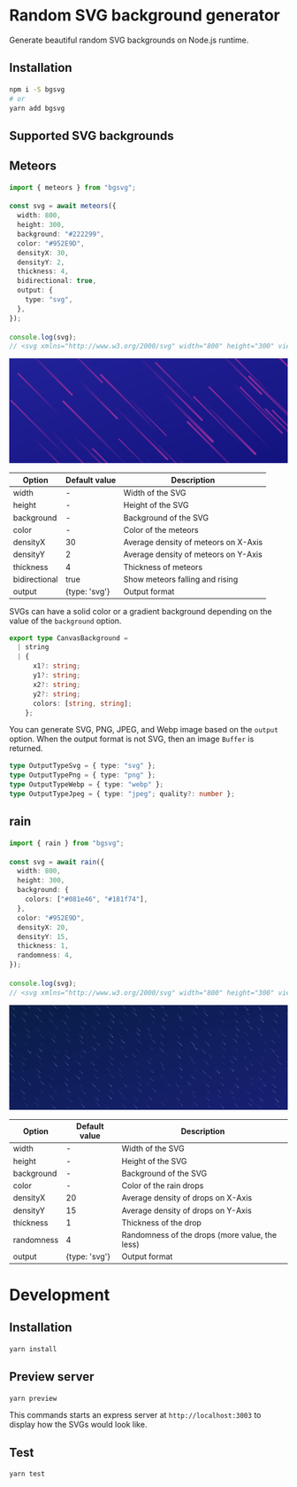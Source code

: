 # Random SVG background generator

Generate beautiful random SVG backgrounds on Node.js runtime.

## Installation

```bash
npm i -S bgsvg
# or
yarn add bgsvg
```

## Supported SVG backgrounds

## Meteors

```ts
import { meteors } from "bgsvg";

const svg = await meteors({
  width: 800,
  height: 300,
  background: "#222299",
  color: "#952E9D",
  densityX: 30,
  densityY: 2,
  thickness: 4,
  bidirectional: true,
  output: {
    type: "svg",
  },
});

console.log(svg);
// <svg xmlns="http://www.w3.org/2000/svg" width="800" height="300" viewBox="0 0 800 300"...
```

<img src="./assets/meteors.svg" style="max-width: 100%">

| Option        | Default value | Description                          |
| ------------- | ------------- | ------------------------------------ |
| width         | -             | Width of the SVG                     |
| height        | -             | Height of the SVG                    |
| background    | -             | Background of the SVG                |
| color         | -             | Color of the meteors                 |
| densityX      | 30            | Average density of meteors on X-Axis |
| densityY      | 2             | Average density of meteors on Y-Axis |
| thickness     | 4             | Thickness of meteors                 |
| bidirectional | true          | Show meteors falling and rising      |
| output        | {type: 'svg'} | Output format                        |

SVGs can have a solid color or a gradient background depending on the value of the `background` option.

```ts
export type CanvasBackground =
  | string
  | {
      x1?: string;
      y1?: string;
      x2?: string;
      y2?: string;
      colors: [string, string];
    };
```

You can generate SVG, PNG, JPEG, and Webp image based on the `output` option. When the output format is not SVG, then an image `Buffer` is returned.

```ts
type OutputTypeSvg = { type: "svg" };
type OutputTypePng = { type: "png" };
type OutputTypeWebp = { type: "webp" };
type OutputTypeJpeg = { type: "jpeg"; quality?: number };
```

## rain

```ts
import { rain } from "bgsvg";

const svg = await rain({
  width: 800,
  height: 300,
  background: {
    colors: ["#081e46", "#181f74"],
  },
  color: "#952E9D",
  densityX: 20,
  densityY: 15,
  thickness: 1,
  randomness: 4,
});

console.log(svg);
// <svg xmlns="http://www.w3.org/2000/svg" width="800" height="300" viewBox="0 0 800 300"...
```

<img src="./assets/rain.svg" style="max-width: 100%">

| Option     | Default value | Description                                    |
| ---------- | ------------- | ---------------------------------------------- |
| width      | -             | Width of the SVG                               |
| height     | -             | Height of the SVG                              |
| background | -             | Background of the SVG                          |
| color      | -             | Color of the rain drops                        |
| densityX   | 20            | Average density of drops on X-Axis             |
| densityY   | 15            | Average density of drops on Y-Axis             |
| thickness  | 1             | Thickness of the drop                          |
| randomness | 4             | Randomness of the drops (more value, the less) |
| output     | {type: 'svg'} | Output format                                  |

# Development

## Installation

```bash
yarn install
```

## Preview server

```bash
yarn preview
```

This commands starts an express server at `http://localhost:3003` to display how the SVGs would look like.

## Test

```bash
yarn test
```
